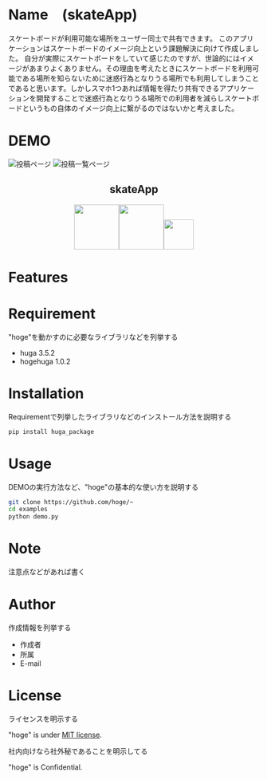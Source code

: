 # Name　(skateApp)
 
スケートボードが利用可能な場所をユーザー同士で共有できます。
このアプリケーションはスケートボードのイメージ向上という課題解決に向けて作成しました。
自分が実際にスケートボードをしていて感じたのですが、世論的にはイメージがあまりよくありません。その理由を考えたときにスケートボードを利用可能である場所を知らないために迷惑行為となりうる場所でも利用してしまうことであると思います。しかしスマホ1つあれば情報を得たり共有できるアプリケーションを開発することで迷惑行為となりうる場所での利用者を減らしスケートボードというもの自体のイメージ向上に繋がるのではないかと考えました。
 
# DEMO
![投稿ページ](https://user-images.githubusercontent.com/71962335/107182200-a5048780-6a1f-11eb-9891-956e39520ed1.png)
![投稿一覧ページ](https://user-images.githubusercontent.com/71962335/107181618-8d78cf00-6a1e-11eb-94ac-c86385f42b2b.png) 
<h2 align="center">skateApp</h2>

<div align="center" >
 
 <a  href="https://firebase.google.com/?gclid=Cj0KCQiAvP6ABhCjARIsAH37rbQRZHkoZPH6J8ghnhKArQokuB7qXrufTfGOXMepRDtk1tImeypTSXcaAoYiEALw_wcB"><img src="https://user-images.githubusercontent.com/71962335/107182941-155fd880-6a21-11eb-8b3c-96a43ea148b5.png" height="90px;" /></a><a href="https://ja.reactjs.org/"><img src="https://user-images.githubusercontent.com/71962335/107183195-acc52b80-6a21-11eb-8aa9-73fab1870eaa.png" height="90px;" /></a><a href="https://material-ui.com/"><img src="https://user-images.githubusercontent.com/71962335/107183817-ce72e280-6a22-11eb-988c-fcfc8a0cf278.png" height="60px;" /></a>
 </div>
 

# Features
 

 
# Requirement
 
"hoge"を動かすのに必要なライブラリなどを列挙する
 
* huga 3.5.2
* hogehuga 1.0.2
 
# Installation
 
Requirementで列挙したライブラリなどのインストール方法を説明する
 
```bash
pip install huga_package
```
 
# Usage
 
DEMOの実行方法など、"hoge"の基本的な使い方を説明する
 
```bash
git clone https://github.com/hoge/~
cd examples
python demo.py
```
 
# Note
 
注意点などがあれば書く
 
# Author
 
作成情報を列挙する
 
* 作成者
* 所属
* E-mail
 
# License
ライセンスを明示する
 
"hoge" is under [MIT license](https://en.wikipedia.org/wiki/MIT_License).
 
社内向けなら社外秘であることを明示してる
 
"hoge" is Confidential.
